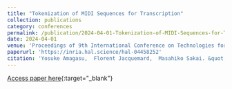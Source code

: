 ```yaml
---
title: "Tokenization of MIDI Sequences for Transcription"
collection: publications
category: conferences
permalink: /publication/2024-04-01-Tokenization-of-MIDI-Sequences-for-Transcription
date: 2024-04-01
venue: 'Proceedings of 9th International Conference on Technologies for Music Notation and Representation (TENOR)'
paperurl: 'https://inria.hal.science/hal-04458252'
citation: 'Yosuke Amagasu,  Florent Jacquemard,  Masahiko Sakai. &quot;Tokenization of MIDI Sequences for Transcription.&quot; In the proceedings of 9th International Conference on Technologies for Music Notation and Representation (TENOR 2024), 2024.'
---
```

[Access paper here](https://inria.hal.science/hal-04458252){:target="_blank"}
